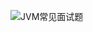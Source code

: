 ![JVM常见面试题](https://gitee.com/quanhaoh/blogImage/raw/master/img/JVM%E5%B8%B8%E8%A7%81%E9%9D%A2%E8%AF%95%E9%A2%98.png)

